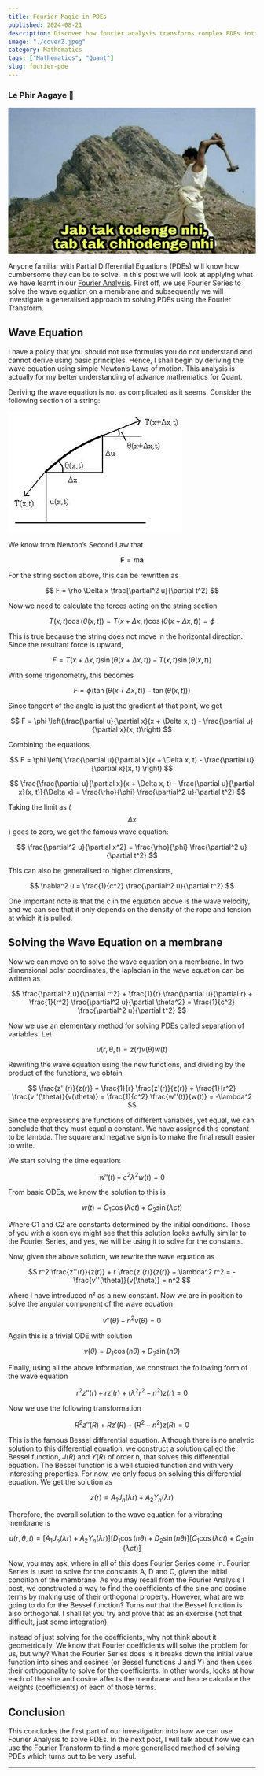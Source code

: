 ```yaml
---
title: Fourier Magic in PDEs
published: 2024-08-21 
description: Discover how fourier analysis transforms complex PDEs into harmonious solutions, revealing hidden patterns and simplifying the study of dynamic systems like heat flow and wave propagation.
image: "./coverZ.jpeg"
category: Mathematics
tags: ["Mathematics", "Quant"]
slug: fourier-pde
---
```


### Le Phir Aagaye 😤
![](./The_mountain_man.jpg)


Anyone familiar with Partial Differential Equations (PDEs) will know how cumbersome they can be to solve. In this post we will look at applying what we have learnt in our [Fourier Analysis](https://arawn.live/posts/fourier-intro/). First off, we use Fourier Series to solve the wave equation on a membrane and subsequently we will investigate a generalised approach to solving PDEs using the Fourier Transform.


## Wave Equation
I have a policy that you should not use formulas you do not understand and cannot derive using basic principles. Hence, I shall begin by deriving the wave equation using simple Newton’s Laws of motion. This analysis is actually for my better understanding of advance mathematics for Quant.

Deriving the wave equation is not as complicated as it seems. Consider the following section of a string:

![](./graph.png)

We know from Newton’s Second Law that

$$
\mathbf{F} = m\mathbf{a}
$$

For the string section above, this can be rewritten as

$$
F = \rho \Delta x \frac{\partial^2 u}{\partial t^2}
$$

Now we need to calculate the forces acting on the string section

$$
T(x, t) \cos(\theta(x, t)) = T(x + \Delta x, t) \cos(\theta(x + \Delta x, t)) = \phi
$$

This is true because the string does not move in the horizontal direction. Since the resultant force is upward,

$$
F = T(x + \Delta x, t) \sin(\theta(x + \Delta x, t)) - T(x, t) \sin(\theta(x, t))
$$

With some trigonometry, this becomes

$$
F = \phi \left(\tan(\theta(x + \Delta x, t)) - \tan(\theta(x, t))\right)
$$

Since tangent of the angle is just the gradient at that point, we get

$$
F = \phi \left(\frac{\partial u}{\partial x}(x + \Delta x, t) - \frac{\partial u}{\partial x}(x, t)\right)
$$

Combining the equations,

$$
F = \phi \left( \frac{\partial u}{\partial x}(x + \Delta x, t) - \frac{\partial u}{\partial x}(x, t) \right)
$$

$$
\frac{\frac{\partial u}{\partial x}(x + \Delta x, t) - \frac{\partial u}{\partial x}(x, t)}{\Delta x} = \frac{\rho}{\phi} \frac{\partial^2 u}{\partial t^2}
$$


Taking the limit as \( $$\Delta x$$ \) goes to zero, we get the famous wave equation:


$$
\frac{\partial^2 u}{\partial x^2} = \frac{\rho}{\phi} \frac{\partial^2 u}{\partial t^2}
$$

This can also be generalised to higher dimensions,

$$
\nabla^2 u = \frac{1}{c^2} \frac{\partial^2 u}{\partial t^2}
$$


One important note is that the c in the equation above is the wave velocity, and we can see that it only depends on the density of the rope and tension at which it is pulled.

## Solving the Wave Equation on a membrane
Now we can move on to solve the wave equation on a membrane. In two dimensional polar coordinates, the laplacian in the wave equation can be written as

$$
\frac{\partial^2 u}{\partial r^2} + \frac{1}{r} \frac{\partial u}{\partial r} + \frac{1}{r^2} \frac{\partial^2 u}{\partial \theta^2} = \frac{1}{c^2} \frac{\partial^2 u}{\partial t^2}
$$

Now we use an elementary method for solving PDEs called separation of variables. Let

$$
u(r, \theta, t) = z(r) v(\theta) w(t)
$$


Rewriting the wave equation using the new functions, and dividing by the product of the functions, we obtain

$$
\frac{z''(r)}{z(r)} + \frac{1}{r} \frac{z'(r)}{z(r)} + \frac{1}{r^2} \frac{v''(\theta)}{v(\theta)} = \frac{1}{c^2} \frac{w''(t)}{w(t)} = -\lambda^2
$$


Since the expressions are functions of different variables, yet equal, we can conclude that they must equal a constant. We have assigned this constant to be lambda. The square and negative sign is to make the final result easier to write.

We start solving the time equation:

$$
w''(t) + c^2\lambda^2 w(t) = 0
$$

From basic ODEs, we know the solution to this is

$$
w(t) = C_1 \cos(\lambda c t) + C_2 \sin(\lambda c t)
$$

Where C1 and C2 are constants determined by the initial conditions. Those of you with a keen eye might see that this solution looks awfully similar to the Fourier Series, and yes, we will be using it to solve for the constants.

Now, given the above solution, we rewrite the wave equation as

$$
r^2 \frac{z''(r)}{z(r)} + r \frac{z'(r)}{z(r)} + \lambda^2 r^2 = -\frac{v''(\theta)}{v(\theta)} = n^2
$$


where I have introduced n² as a new constant. Now we are in position to solve the angular component of the wave equation

$$
v''(\theta) + n^2 v(\theta) = 0
$$

Again this is a trivial ODE with solution

$$
v(\theta) = D_1 \cos(n\theta) + D_2 \sin(n\theta)
$$


Finally, using all the above information, we construct the following form of the wave equation

$$
r^2 z''(r) + r z'(r) + (\lambda^2 r^2 - n^2) z(r) = 0
$$

Now we use the following transformation

$$
R^2 z''(R) + R z'(R) + (R^2 - n^2) z(R) = 0
$$

This is the famous Bessel differential equation. Although there is no analytic solution to this differential equation, we construct a solution called the Bessel function, $J(R)$ and $Y(R)$ of order n, that solves this differential equation. The Bessel function is a well studied function and with very interesting properties. For now, we only focus on solving this differential equation. We get the solution as


$$
z(r) = A_1 J_n(\lambda r) + A_2 Y_n(\lambda r)
$$

Therefore, the overall solution to the wave equation for a vibrating membrane is

$$
u(r, \theta, t) = [A_1 J_n(\lambda r) + A_2 Y_n(\lambda r)][D_1 \cos(n\theta) + D_2 \sin(n\theta)][C_1 \cos(\lambda c t) + C_2 \sin(\lambda c t)]
$$


Now, you may ask, where in all of this does Fourier Series come in. Fourier Series is used to solve for the constants A, D and C, given the initial condition of the membrane. As you may recall from the Fourier Analysis I post, we constructed a way to find the coefficients of the sine and cosine terms by making use of their orthogonal property. However, what are we going to do for the Bessel function? Turns out that the Bessel function is also orthogonal. I shall let you try and prove that as an exercise (not that difficult, just some integration).

Instead of just solving for the coefficients, why not think about it geometrically. We know that Fourier coefficients will solve the problem for us, but why? What the Fourier Series does is it breaks down the initial value function into sines and cosines (or Bessel functions J and Y) and then uses their orthogonality to solve for the coefficients. In other words, looks at how each of the sine and cosine affects the membrane and hence calculate the weights (coefficients) of each of those terms.

## Conclusion
This concludes the first part of our investigation into how we can use Fourier Analysis to solve PDEs. In the next post, I will talk about how we can use the Fourier Transform to find a more generalised method of solving PDEs which turns out to be very useful.


<script src="https://giscus.app/client.js"
        data-repo="Aditya-dom/arawn.github.io"
        data-repo-id="R_kgDOLeAbmQ"
        data-category="General"
        data-category-id="DIC_kwDOLeAbmc4CeCQd"
        data-mapping="title"
        data-strict="0"
        data-reactions-enabled="1"
        data-emit-metadata="1"
        data-input-position="top"
        data-theme="dark_dimmed"
        data-lang="en"
        data-loading="lazy"
        crossorigin="anonymous"
        async>
</script>

***